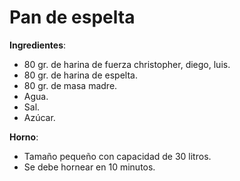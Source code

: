 # Pan de espelta

**Ingredientes**:
* 80 gr. de harina de fuerza christopher, diego, luis.
* 80 gr. de harina de espelta.
* 80 gr. de masa madre.
* Agua.
* Sal.
* Azúcar.

**Horno**:
* Tamaño pequeño con capacidad de 30 litros.
* Se debe hornear en 10 minutos.

